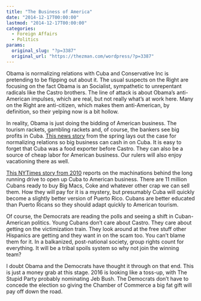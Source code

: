 ```yaml
---
title: "The Business of America"
date: "2014-12-17T00:00:00"
lastmod: "2014-12-17T00:00:00"
categories:
  - Foreign Affairs
  - Politics
params:
  original_slug: "?p=3387"
  original_url: "https://thezman.com/wordpress/?p=3387"
---
```


Obama is normalizing relations with Cuba and Conservative Inc is
pretending to be flipping out about it. The usual suspects on the Right
are focusing on the fact Obama is an Socialist, sympathetic to
unrepentant radicals like the Castro brothers. The line of attack is
about Obama’s anti-American impulses, which are real, but not really
what’s at work here. Many on the Right are anti-citizen, which makes
them anti-American, by definition, so their yelping now is a bit hollow.

In reality, Obama is just doing the bidding of American business. The
tourism rackets, gambling rackets and, of course, the bankers see big
profits in Cuba. <a
href="http://panampost.com/marcela-estrada/2014/05/28/us-chamber-of-commerce-eyes-profits-in-communist-cuba/"
rel="noopener" target="_blank">This news story</a> from the spring lays
out the case for normalizing relations so big business can cash in on
Cuba. It is easy to forget that Cuba was a food exporter before Castro.
They can also be a source of cheap labor for American business. Our
rulers will also enjoy vacationing there as well.

<a href="http://www.nytimes.com/2010/03/29/world/americas/29cuba.html"
rel="noopener" target="_blank">This NYTimes story from 2010</a> reports
on the machinations behind the long running drive to open up Cuba to
American business. There are 11 million Cubans ready to buy Big Macs,
Coke and whatever other crap we can sell them. How they will pay for it
is a mystery, but presumably Cuba will quickly become a slightly better
version of Puerto Rico. Cubans are better educated than Puerto Ricans so
they should adapt quickly to American tourism.

Of course, the Democrats are reading the polls and seeing a shift in
Cuban-American politics. Young Cubans don’t care about Castro. They care
about getting on the victimization train. They look around at the free
stuff other Hispanics are getting and they want in on the scam too. You
can’t blame them for it. In a balkanized, post-national society, group
rights count for everything. It will be a tribal spoils system so why
not join the winning team?

I doubt Obama and the Democrats have thought it through on that end.
This is just a money grab at this stage. 2016 is looking like a toss-up,
with The Stupid Party probably nominating Jeb Bush. The Democrats don’t
have to concede the election so giving the Chamber of Commerce a big fat
gift will pay off down the road.
